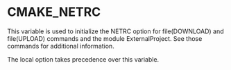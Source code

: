   

# CMAKE_NETRC  
This variable is used to initialize the NETRC option for
file(DOWNLOAD) and file(UPLOAD) commands and the
module ExternalProject. See those commands for additional
information.  

The local option takes precedence over this variable.  

